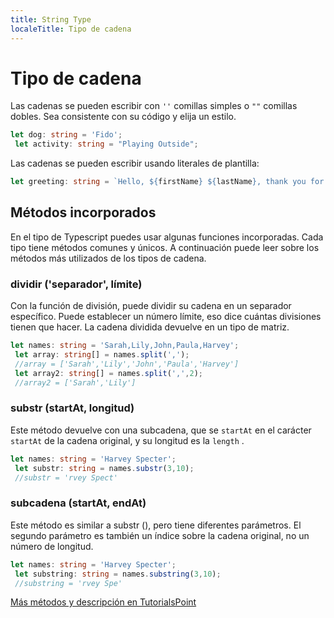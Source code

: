 ```yaml
---
title: String Type
localeTitle: Tipo de cadena
---
```

# Tipo de cadena

Las cadenas se pueden escribir con `''` comillas simples o `""` comillas dobles. Sea consistente con su código y elija un estilo.

```typescript
let dog: string = 'Fido'; 
 let activity: string = "Playing Outside"; 
```

Las cadenas se pueden escribir usando literales de plantilla:

```typescript
let greeting: string = `Hello, ${firstName} ${lastName}, thank you for attending the ${eventName} event.`; 
```

## Métodos incorporados

En el tipo de Typescript puedes usar algunas funciones incorporadas. Cada tipo tiene métodos comunes y únicos. A continuación puede leer sobre los métodos más utilizados de los tipos de cadena.

### dividir ('separador', límite)

Con la función de división, puede dividir su cadena en un separador específico. Puede establecer un número límite, eso dice cuántas divisiones tienen que hacer. La cadena dividida devuelve en un tipo de matriz.

```typescript
let names: string = 'Sarah,Lily,John,Paula,Harvey'; 
 let array: string[] = names.split(','); 
 //array = ['Sarah','Lily','John','Paula','Harvey'] 
 let array2: string[] = names.split(',',2); 
 //array2 = ['Sarah','Lily'] 
```

### substr (startAt, longitud)

Este método devuelve con una subcadena, que se `startAt` en el carácter `startAt` de la cadena original, y su longitud es la `length` .

```typescript
let names: string = 'Harvey Specter'; 
 let substr: string = names.substr(3,10); 
 //substr = 'rvey Spect' 
```

### subcadena (startAt, endAt)

Este método es similar a substr (), pero tiene diferentes parámetros. El segundo parámetro es también un índice sobre la cadena original, no un número de longitud.

```typescript
let names: string = 'Harvey Specter'; 
 let substring: string = names.substring(3,10); 
 //substring = 'rvey Spe' 
```

[Más métodos y descripción en TutorialsPoint](https://www.tutorialspoint.com/typescript/typescript_strings.htm)